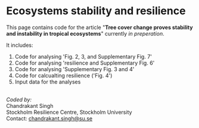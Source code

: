 # Ecosystems stability and resilience

This page contains code for the article "**Tree cover change proves stability and instability in tropical ecosystems**" currently *in preperation*.


It includes:
1. Code for analysing 'Fig. 2, 3, and Supplementary Fig. 7'
2. Code for analysing 'resilience and Supplementary Fig. 6'
3. Code for analysing 'Supplementary Fig. 3 and 4'
4. Code for calcualting resilience ('Fig. 4')
5. Input data for the analyses

\
*Coded by:*\
Chandrakant Singh\
Stockholm Resilience Centre, Stockholm University\
Contact: chandrakant.singh@su.se
